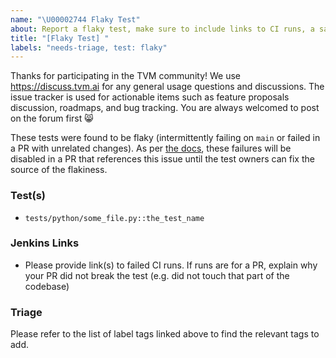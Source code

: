 ```yaml
---
name: "\U00002744 Flaky Test"
about: Report a flaky test, make sure to include links to CI runs, a sample failure log, and the name of the test(s). Find the list of label tags at TBD.
title: "[Flaky Test] "
labels: "needs-triage, test: flaky"
---
```


Thanks for participating in the TVM community! We use https://discuss.tvm.ai for any general usage questions and discussions. The issue tracker is used for actionable items such as feature proposals discussion, roadmaps, and bug tracking. You are always welcomed to post on the forum first :smile_cat:

These tests were found to be flaky (intermittently failing on `main` or failed in a PR with unrelated changes). As per [the docs](https://github.com/apache/tvm/blob/main/docs/contribute/ci.rst#handling-flaky-failures), these failures will be disabled in a PR that references this issue until the test owners can fix the source of the flakiness.

### Test(s)

- `tests/python/some_file.py::the_test_name`

### Jenkins Links

- Please provide link(s) to failed CI runs. If runs are for a PR, explain why your PR did not break the test (e.g. did not touch that part of the codebase)

### Triage

Please refer to the list of label tags linked above to find the relevant tags to add. 
